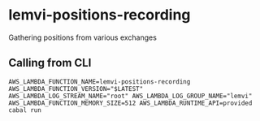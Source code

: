 # lemvi-positions-recording
Gathering positions from various exchanges

## Calling from CLI
```shell
AWS_LAMBDA_FUNCTION_NAME=lemvi-positions-recording AWS_LAMBDA_FUNCTION_VERSION="$LATEST" AWS_LAMBDA_LOG_STREAM_NAME="root" AWS_LAMBDA_LOG_GROUP_NAME="lemvi" AWS_LAMBDA_FUNCTION_MEMORY_SIZE=512 AWS_LAMBDA_RUNTIME_API=provided cabal run
```
